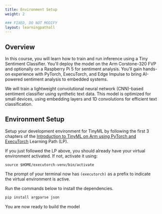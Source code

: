 ```yaml
---
title: Environment Setup
weight: 2

### FIXED, DO NOT MODIFY
layout: learningpathall
---
```


## Overview 
In this course, you will learn how to train and run inference using a Tiny Sentiment Classifier. You'll deploy the model on the Arm Corstone-320 FVP and optionally on a Raspberry Pi 5 for sentiment analysis. You'll gain hands-on experience with PyTorch, ExecuTorch, and Edge Impulse to bring AI-powered sentiment analysis to embedded systems.

We will train a lightweight convolutional neural network (CNN)-based sentiment classifier using synthetic text data. This model is optimized for small devices, using embedding layers and 1D convolutions for efficient text classification.


## Environment Setup
Setup your development environment for TinyML by following the first 3 chapters of the [Introduction to TinyML on Arm using PyTorch and ExecuTorch](/learning-paths/embedded-and-microcontrollers/introduction-to-tinyml-on-arm) Learning Path (LP).


If you just followed the LP above, you should already have your virtual environment activated. If not, activate it using: 

```console
source $HOME/executorch-venv/bin/activate
```
The prompt of your terminal now has `(executorch)` as a prefix to indicate the virtual environment is active.

Run the commands below to install the dependencies.

```bash
pip install argparse json
```
You are now ready to build the model


